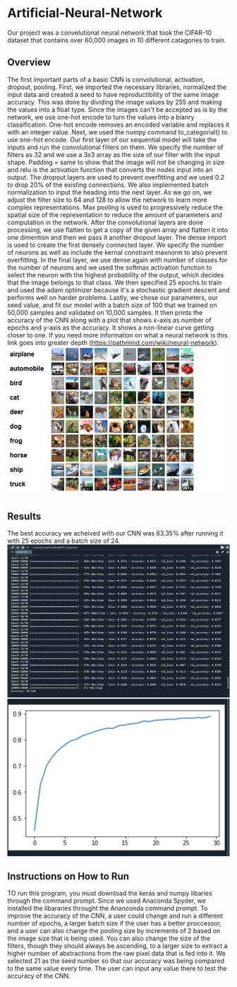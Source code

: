 # Artificial-Neural-Network
Our project was a convelutional neural network that took the CIFAR-10 dataset that contains over 60,000 images in 10 different catagories to train. 

## Overview
The first important parts of a basic CNN is convolutional, activation, dropout, pooling. First, we imported the necessary libraries, normalized the input data and created a seed to have reproductibility of the same image accuracy. This was done by dividing the image values by 255 and making the values into a float type. Since the images can't be accepted as is by the network, we use one-hot encode to turn the values into a bianry classification. One-hot encode removes an encoded variable and replaces it with an integer value. Next, we used the numpy command to_categorial() to use one-hot encode. Our first layer of our sequential model will take the inputs and run the convolutional filters on them. We specify the number of filters as 32 and we use a 3x3 array as the size of our filter with the input shape. Padding = same to show that the image will not be changing in size and relu is the activation function that converts the nodes input into an output. The dropout layers are used to prevent overfitting and we used 0.2 to drop 20% of the existing connections. We also implemented batch normalization to input the heading into the next layer. As we go on, we adjust the filter size to 64 and 128 to allow the network to learn more complex representations. Max pooling is used to progressively reduce the spatial size of the representation to reduce the amount of parameters and computation in the network. After the convolutional layers are done processing, we use flatten to get a copy of the given array and flatten it into one dimention and then we pass it another dropout layer. The dense import is used to create the first densely connected layer. We specify the number of neurons as well as include the kernal constraint maxnorm to also prevent overfitting. In the final layer, we use dense again with number of classes for the number of neurons and we used the softmax activation function to select the neuron with the highest probability of the output, which decides that the image belongs to that class. We then specified 25 epochs to train and used the adam optimizer because it's a stochastic gradient descent and performs well on harder problems.  Lastly, we chose our parameters, our seed value, and fit our model with a batch size of 100 that we trained on 50,000 samples and validated on 10,000 samples. It then prints the accuracy of the CNN along with a plot that shows x-axis as number of epochs and y-axis as the accuracy. It shows a non-linear curve getting closer to one. If you need more information on what a neural network is this link goes into greater depth (https://pathmind.com/wiki/neural-network).
![alt text](https://github.com/morgankdickinson/Artificial-Neural-Network/blob/master/NN_Pictures/keras_dataset.png "Keras dataset")

## Results
The best accuracy we acheived with our CNN was 83.35% after running it with 25 epochs and a batch size of 24.  
![alt text](https://github.com/morgankdickinson/Artificial-Neural-Network/blob/master/NN_Pictures/Screenshot%20(87).png "Accuracy result after seed = 21, 30 epochs and a batch size of 100")
![alt text](https://github.com/morgankdickinson/Artificial-Neural-Network/blob/master/NN_Pictures/Screenshot%20(89).png "Accuracy Plot")

## Instructions on How to Run
TO run this program, you must download the keras and numpy libaries through the command prompt. Since we used Anaconda Spyder, we installed the libararies throught the Ananconda command prompt. To improve the accuracy of the CNN, a user could change and run a different number of epochs, a larger batch size if the user has a better proccessor, and a user can also change the pooling size by increments of 2 based on the image size that is being used. You can also change the size of the filters, though they should always be ascending, to a larger size to extract a higher number of abstractions from the raw pixel data that is fed into it. We selected 21 as the seed number so that our accuracy was being compared to the same value every time. The user can input any value there to test the accuracy of the CNN. 
